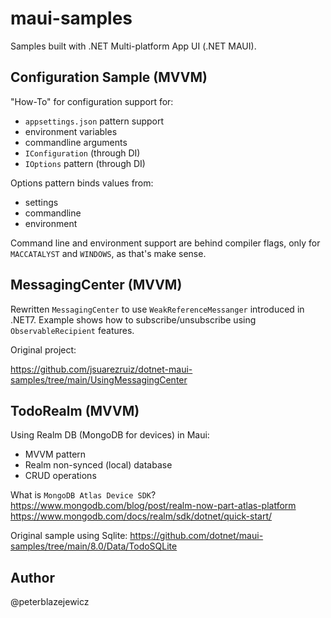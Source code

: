 # maui-samples
Samples built with .NET Multi-platform App UI (.NET MAUI).

## Configuration Sample (MVVM)

"How-To" for configuration support for:
- `appsettings.json` pattern support
- environment variables
- commandline arguments
- `IConfiguration` (through DI)
- `IOptions` pattern (through DI)

Options pattern binds values from:
- settings
- commandline
- environment

Command line and environment support are behind compiler flags, only for `MACCATALYST` and `WINDOWS`, as that's make sense.

## MessagingCenter (MVVM)

Rewritten `MessagingCenter` to use `WeakReferenceMessanger` introduced in .NET7.
Example shows how to subscribe/unsubscribe using `ObservableRecipient` features.

Original project:

https://github.com/jsuarezruiz/dotnet-maui-samples/tree/main/UsingMessagingCenter

## TodoRealm (MVVM)

Using Realm DB (MongoDB for devices) in Maui:
- MVVM pattern
- Realm non-synced (local) database
- CRUD operations

What is `MongoDB Atlas Device SDK`?  
https://www.mongodb.com/blog/post/realm-now-part-atlas-platform  
https://www.mongodb.com/docs/realm/sdk/dotnet/quick-start/

Original sample using Sqlite: https://github.com/dotnet/maui-samples/tree/main/8.0/Data/TodoSQLite


## Author

@peterblazejewicz
